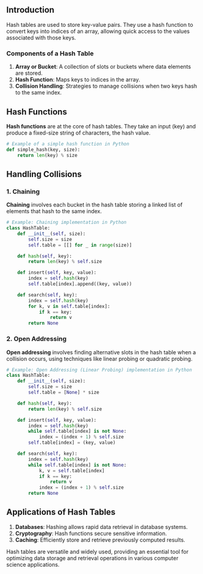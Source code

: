 

## Introduction

Hash tables are used to store key-value pairs. They use a hash function to convert keys into indices of an array, allowing quick access to the values associated with those keys.

### Components of a Hash Table

1. **Array or Bucket**: A collection of slots or buckets where data elements are stored.
2. **Hash Function**: Maps keys to indices in the array.
3. **Collision Handling**: Strategies to manage collisions when two keys hash to the same index.

## Hash Functions

**Hash functions** are at the core of hash tables. They take an input (key) and produce a fixed-size string of characters, the hash value.

```python
# Example of a simple hash function in Python
def simple_hash(key, size):
    return len(key) % size
```

## Handling Collisions

### 1. Chaining

**Chaining** involves each bucket in the hash table storing a linked list of elements that hash to the same index.

```python
# Example: Chaining implementation in Python
class HashTable:
    def __init__(self, size):
        self.size = size
        self.table = [[] for _ in range(size)]

    def hash(self, key):
        return len(key) % self.size

    def insert(self, key, value):
        index = self.hash(key)
        self.table[index].append((key, value))

    def search(self, key):
        index = self.hash(key)
        for k, v in self.table[index]:
            if k == key:
                return v
        return None
```

### 2. Open Addressing

**Open addressing** involves finding alternative slots in the hash table when a collision occurs, using techniques like linear probing or quadratic probing.

```python
# Example: Open Addressing (Linear Probing) implementation in Python
class HashTable:
    def __init__(self, size):
        self.size = size
        self.table = [None] * size

    def hash(self, key):
        return len(key) % self.size

    def insert(self, key, value):
        index = self.hash(key)
        while self.table[index] is not None:
            index = (index + 1) % self.size
        self.table[index] = (key, value)

    def search(self, key):
        index = self.hash(key)
        while self.table[index] is not None:
            k, v = self.table[index]
            if k == key:
                return v
            index = (index + 1) % self.size
        return None
```

## Applications of Hash Tables

1. **Databases**: Hashing allows rapid data retrieval in database systems.
2. **Cryptography**: Hash functions secure sensitive information.
3. **Caching**: Efficiently store and retrieve previously computed results.

Hash tables are versatile and widely used, providing an essential tool for optimizing data storage and retrieval operations in various computer science applications.